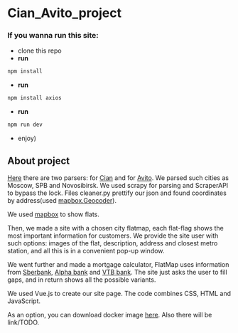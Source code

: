 # Cian_Avito_project

### If you wanna run this site:

* clone this repo
* **run**

```sh
npm install
```

* **run**

```sh
npm install axios
```

* **run**

```sh
npm run dev
```

* enjoy)

## About project

[Here](https://github.com/free001style/Cian_Avito_project/tree/master/parsers) there are two parsers:
for [Cian](https://www.cian.ru/) and for [Avito](https://www.avito.ru/moskva/nedvizhimost). We parsed such cities as
Moscow, SPB and Novosibirsk. We used scrapy for parsing and ScraperAPI to bypass the lock. Files cleaner.py prettify our
json and found coordinates by address(used [mapbox.Geocoder](https://docs.mapbox.com/api/search/geocoding/)).

We used [mapbox](https://www.mapbox.com/) to show flats.

Then, we made a site with a chosen city flatmap, each flat-flag shows the most important information for customers. We
provide the site user with such options: images of the flat, description, address and closest metro station, and all
this is in a convenient pop-up window.

We went further and made a mortgage calculator, FlatMap uses information from
[Sberbank](https://domclick.ru/ipoteka?from=main2022), [Alpha bank](https://alfabank.ru/get-money/mortgage/) and [VTB bank](https://www.vtb.ru/personal/ipoteka/). The
site just asks the user to fill gaps, and in return shows all the possible variants.

We used Vue.js to create our site page. The code combines CSS, HTML and JavaScript.

As an option, you can download docker image [here](https://hub.docker.com/repository/docker/free001style/cian_project).
Also there will be link/TODO.